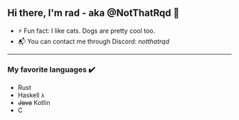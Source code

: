 ## Hi there, I'm rad - aka @NotThatRqd 👋

- ⚡ Fun fact: I like cats. Dogs are pretty cool too.
- 📬 You can contact me through Discord: *notthatrqd*

---

### My favorite languages ✔️

- Rust
- Haskell `λ`
- ~~Java~~ Kotlin
- C
